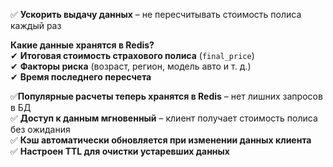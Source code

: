 


✅ **Ускорить выдачу данных** – не пересчитывать стоимость полиса каждый раз

**Какие данные хранятся в Redis?**  
✔ **Итоговая стоимость страхового полиса** (`final_price`)  
✔ **Факторы риска** (возраст, регион, модель авто и т. д.)  
✔ **Время последнего пересчета**


✅**Популярные расчеты теперь хранятся в Redis** – нет лишних запросов в БД  
✅ **Доступ к данным мгновенный** – клиент получает стоимость полиса без ожидания  
✅ **Кэш автоматически обновляется при изменении данных клиента**  
✅ **Настроен TTL для очистки устаревших данных**